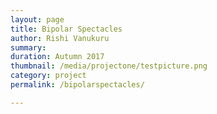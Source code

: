 ```yaml
---
layout: page
title: Bipolar Spectacles
author: Rishi Vanukuru
summary: 
duration: Autumn 2017
thumbnail: /media/projectone/testpicture.png
category: project
permalink: /bipolarspectacles/

---
```


